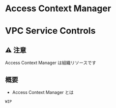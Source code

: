 # Access Context Manager

# VPC Service Controls

## :warning: 注意 

Access Context Manager は組織リソースです

## 概要

+ Access Context Manager とは

```
WIP
```
